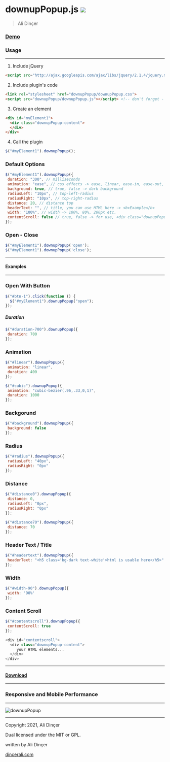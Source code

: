 # downupPopup.js  [![](https://img.shields.io/badge/ali.dincerx-Follow-blue?style=social&logo=instagram)](https://instagram.com/ali.dincerx)

> Ali Dinçer

### [Demo](https://downupPopupjs.dincerali.com) 

### Usage

* * * * *

1. Include jQuery

``` html
<script src="http://ajax.googleapis.com/ajax/libs/jquery/2.1.4/jquery.min.js"></script>
```

2. Include plugin's code

``` html
<link rel="stylesheet" href="downupPopup/downupPopup.css">
<script src="downupPopup/downupPopup.js"></script> <!-- don't forget - add after jquery -->
```

3. Create an element

``` html
<div id="myElement1">
  <div class="downupPopup-content">
  </div>
</div>
```

4. Call the plugin

``` javascript
$("#myElement1").downupPopup();
```

### Default Options

``` javascript
$("#myElement1").downupPopup({ 
 duration: "300", // milliseconds
 animation: "ease", // css effects -> ease, linear, ease-in, ease-out, ease-in-out, cubic-bezier(n,n,n,n)
 background: true, // true, false -> dark background
 radiusLeft: "10px", // top-left-radius
 radiusRight: "10px", // top-right-radius
 distance: 20, // distance top
 headerText: "", // title, you can use HTML here -> <b>Example</b>
 width: "100%", // width -> 100%, 80%, 200px etc.
 contentScroll: false // true, false -> for use, <div class="downupPopup-content"></div> have to inside the element
});
```

### Open - Close

``` javascript
$("#myElement1").downupPopup('open');
$("#myElement1").downupPopup('close');
```

* * * * *

#### Examples

* * * * *

### Open With Button

``` javascript
$("#btn-1").click(function () { 
  $("#myElement1").downupPopup("open"); 
});
```

##### Duration

``` javascript
$("#duration-700").downupPopup({
 duration: 700 
});
```

### Animation

``` javascript
$("#linear").downupPopup({ 
 animation: "linear",
 duration: 400
}); 

$("#cubic").downupPopup({
 animation: "cubic-bezier(.96,.33,0,1)",
 duration: 1000 
});
```

### Backgorund

``` javascript
$("#background").downupPopup({ 
 background: false
});
```

### Radius

``` javascript
$("#radius").downupPopup({ 
 radiusLeft: "40px",
 radiusRight: "0px" 
});
```

### Distance

``` javascript
$("#distance0").downupPopup({ 
 distance: 0,
 radiusLeft: "0px",
 radiusRight: "0px" 
}); 
                
$("#distance70").downupPopup({
 distance: 70 
});
```

### Header Text / Title

``` javascript
$("#headertext").downupPopup({
 headerText: "<h5 class='bg-dark text-white'>html is usable here</h5>"
});
```

### Width

``` javascript
$("#width-90").downupPopup({
 width: '90%'
});
```

### Content Scroll


``` javascript
$("#contentscroll").downupPopup({
 contentScroll: true 
});

<div id="contentscroll">
  <div class="downupPopup-content">
     your HTML elements... 
  </div>
</div>
```

* * * * *

#### [Download](https://downupPopupjs.dincerali.com/downupPopupjs.rar)

* * * * *

### Responsive and Mobile Performance

* * * * *

![downupPopup](https://downupPopupjs.dincerali.com/mobile.gif)

* * * * *

Copyright 2021, Ali Dinçer

Dual licensed under the MIT or GPL.

written by Ali Dinçer

[dincerali.com](https://dincerali.com)
